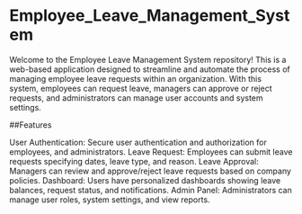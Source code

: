 # Employee_Leave_Management_System


 Welcome to the Employee Leave Management System repository! This is a web-based application designed to streamline and automate the process of managing employee leave requests within an organization. With this system, employees can request leave, managers can approve or reject requests, and administrators can manage user accounts and system settings.

##Features


User Authentication: Secure user authentication and authorization for employees, and administrators.
Leave Request: Employees can submit leave requests specifying dates, leave type, and reason.
Leave Approval: Managers can review and approve/reject leave requests based on company policies.
Dashboard: Users have personalized dashboards showing leave balances, request status, and notifications.
Admin Panel: Administrators can manage user roles, system settings, and view reports.
